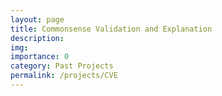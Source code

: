 ```yaml
---
layout: page
title: Commonsense Validation and Explanation
description:  
img: 
importance: 0
category: Past Projects
permalink: /projects/CVE
---
```

